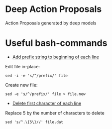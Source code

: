 # Deep Action Proposals
Action Proposals generated by deep models

# Useful bash-commands

- [Add prefix string to beginning of each line](http://stackoverflow.com/questions/2099471/add-a-prefix-string-to-beginning-of-each-line)

Edit file in-place:

`sed -i -e 's/^/prefix/' file`

Create new file:

`sed -e 's/^/prefix/' file > file.new`

- [Delete first character of each line](http://stackoverflow.com/questions/3795512/delete-the-first-5-chars-on-any-line-of-a-textfile-in-linux-with-sed?lq=1)

Replace 5 by the number of characters to delete

`sed 's/^.\{5\}//' file.dat`

